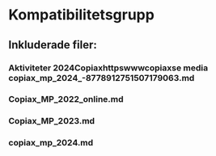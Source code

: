 # Kompatibilitetsgrupp

## Inkluderade filer:


### Aktiviteter 2024Copiaxhttpswwwcopiaxse  media  copiax_mp_2024_-8778912751507179063.md

### Copiax_MP_2022_online.md

### Copiax_MP_2023.md

### copiax_mp_2024.md